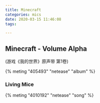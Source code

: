 ```yaml
---
title: Minecraft
categories: mics
date: 2020-03-15 11:46:08
tags: 

---
```


## Minecraft - Volume Alpha

(游戏《我的世界》原声带 第1卷)

{% meting "405493" "netease" "album"  %}

### Living Mice

{% meting "4010192" "netease" "song" %}
